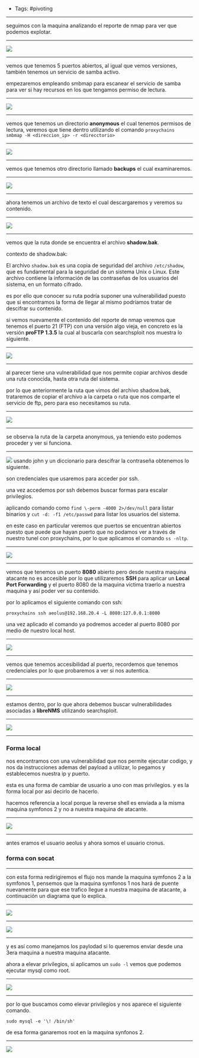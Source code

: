 - Tags: #pivoting 
_____
seguimos con la maquina analizando el reporte de nmap para ver que podemos explotar.
___
![](attachment/b5eb978458e0a54eda6750bf3554be0c.png)
_____
vemos que tenemos 5 puertos abiertos, al igual que vemos versiones, también tenemos un servicio de samba activo. 

empezaremos empleando smbmap para escanear el servicio de samba para ver si hay recursos en los que tengamos permiso de lectura.
____
![](attachment/bdeccc4f1f2ef99f0b1d343128986b58.png)
____
vemos que tenemos un directorio **anonymous** el cual tenemos permisos de lectura, veremos que tiene dentro utilizando el comando `proxychains smbmap -H <direccion_ip> -r <direcctorio>`  
___
![](attachment/222c6169912e4247939bfafacb554b04.png)
___
vemos que tenemos otro directorio llamado **backups** el cual examinaremos.
___
![](attachment/2a16e485159ef346950bae2548330c5f.png)
_____
ahora tenemos un archivo de texto el cual descargaremos y veremos su contenido.
___
![](attachment/6c6fc3613b373f9ce0a33c95a7af23b9.png)
___
vemos que la ruta donde se encuentra el archivo **shadow.bak**.

contexto de shadow.bak:

El archivo `shadow.bak` es una copia de seguridad del archivo `/etc/shadow`, que es fundamental para la seguridad de un sistema Unix o Linux. Este archivo contiene la información de las contraseñas de los usuarios del sistema, en un formato cifrado.

es por ello que conocer su ruta podría suponer una vulnerabilidad puesto que si encontramos la forma de llegar al mismo podríamos tratar de descifrar su contenido.

si vemos nuevamente el contenido del reporte de nmap veremos que tenemos el puerto 21 (FTP) con una versión algo vieja, en concreto es la versión **proFTP 1.3.5** la cual al buscarla con searchsploit nos muestra lo siguiente.
____
![](attachment/792345b8c3cfd0ff102fd3490e164e2a.png)
___
al parecer tiene una vulnerabilidad que nos permite copiar archivos desde una ruta conocida, hasta otra ruta del sistema. 

por lo que anteriormente la ruta que vimos del archivo shadow.bak, trataremos de copiar el archivo a la carpeta o ruta que nos comparte el servicio de ftp, pero para eso necesitamos su ruta.
____
![](attachment/0149dc367bf34a9579bb49999fed71e4.png)
____
se observa la ruta de la carpeta anonymous, ya teniendo esto podemos proceder y ver si funciona.
___
![](attachment/6b5683db24916021217c711ebcf7d971.png)
usando john y un diccionario para descifrar la contraseña obtenemos lo siguiente.

son credenciales que usaremos para acceder por ssh.

una vez accedemos por ssh debemos buscar formas para escalar privilegios.

aplicando comando como `find \-perm -4000 2>/dev/null` para listar binarios y `cut -d: -f1 /etc/passwd` para listar los usuarios del sistema. 

en este caso en particular veremos que puertos se encuentran abiertos puesto que puede que hayan puerto que no podamos ver a través de nuestro tunel con proxychains, por lo que aplicamos el comando `ss -nltp`.
____
![](attachment/1b8b20d157a52e54dcd935d3d60cd4e2.png)
____
vemos que tenemos un puerto **8080** abierto pero desde nuestra maquina atacante no es accesible por lo que utilizaremos **SSH** para aplicar un **Local Port Forwarding** y el puerto 8080 de la maquina victima traerlo a nuestra maquina y así poder ver su contenido.

por lo aplicamos el siguiente comando con ssh:

```shell
proxychains ssh aeolus@192.168.20.4 -L 8080:127.0.0.1:8080
```

una vez aplicado el comando ya podremos acceder al puerto 8080 por medio de nuestro local host.
____
![](attachment/f00c1d10fafe886ae8bd6bbf808c1bf8.png)
____
vemos que tenemos accesibilidad al puerto, recordemos que tenemos credenciales por lo que probaremos a ver si nos autentica.
____
![](attachment/718961bf0a6dbceb80f78275bd29f3bf.png)
____
estamos dentro, por lo que ahora debemos buscar vulnerabilidades asociadas a **libreNMS** utilizando searchsploit.
____
![](attachment/9fe74e5b69ac7714f66e0eb004a894a9.png)
____
### Forma local
nos encontramos con una vulnerabilidad que nos permite ejecutar codigo, y nos da instrucciones ademas del payload a utilizar, lo pegamos y establecemos nuestra ip y puerto.

esta es una forma de cambiar de usuario a uno con mas privilegios. y es la forma local por asi decirlo de hacerlo.

hacemos referencia a local porque la reverse shell es enviada a la misma maquina symfonos 2 y no a nuestra maquina de atacante.
_____
![](attachment/8f6774718ed57a5337403b436fb8b6fb.png)
_____
antes eramos el usuario aeolus y ahora somos el usuario cronus. 

### forma con socat
_____
con esta forma redirigiremos el flujo nos mande la maquina symfonos 2 a la symfonos 1, pensemos que la maquina symfonos 1 nos hará de puente nuevamente para que ese trafico llegue a nuestra maquina de atacante, a continuación un diagrama que lo explica.
_____
![](attachment/86885194d472f90a14b2d18a8386e450.png)
_____
![](attachment/c842deab6b0798ea1a48cf471d3eafdf.png)
_____
y es así como manejamos los paylodad si lo queremos enviar desde una 3era maquina a nuestra maquina atacante.

ahora a elevar privilegios, si aplicamos un `sudo -l` vemos que podemos ejecutar mysql como root.
____
![](attachment/b5ad99f3fd96a333a2bec8ab0f1105a2.png)
____
por lo que buscamos como elevar privilegios y nos aparece el siguiente comando.

```shell
sudo mysql -e '\! /bin/sh'
```

de esa forma ganaremos root en la maquina synfonos 2.
____
![](attachment/f966c355c85e3829ff0b65f7d1b7bfd4.png)
